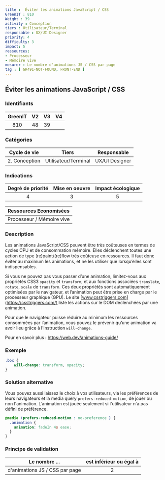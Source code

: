 ```yaml
---
title :  Éviter les animations JavaScript / CSS
GreenIT : 810
Weight : 39
activity : Conception
tiers : Utilisateur/Terminal
responsable : UX/UI Designer
priority: 4
difficulty: 3
impact: 5
ressources:
- Processeur
- Mémoire vive
mesurer : Le nombre d'animations JS / CSS par page
tag : [ GR491-NOT-FOUND, FRONT-END ]
---
```


## Éviter les animations JavaScript / CSS

### Identifiants

| GreenIT |  V2  |  V3  |  V4  |
|:-------:|:----:|:----:|:----:|
|   810   | 48  | 39  |      |

### Catégories

| Cycle de vie |  Tiers  |  Responsable  |
|:---------:|:----:|:----:|
| 2. Conception | Utilisateur/Terminal | UX/UI Designer |

### Indications

| Degré de priorité |      Mise en oeuvre       |  Impact écologique    |
|:-------------------:|:-------------------------:|:---------------------:|
| 4 | 3 | 5 |

|Ressources Economisées                                      |
|:----------------------------------------------------------:|
| Processeur / Mémoire vive  |

### Description

Les animations JavaScript/CSS peuvent être très coûteuses en termes de cycles CPU et de consommation mémoire. 
Elles déclenchent toutes une action de type (re)paint/(re)ﬂow très coûteuse en ressources. Il faut donc éviter au maximum les animations, et ne les utiliser que lorsqu’elles sont indispensables.

Si vous ne pouvez pas vous passer d’une animation, limitez-vous aux propriétés CSS3 `opacity` et `transform`, et aux fonctions associées `translate`, `rotate`, `scale` de `transform`. Ces deux propriétés sont automatiquement optimisées par le navigateur, et l’animation peut être prise en charge par le processeur graphique (GPU). Le site [www.csstriggers.com](https://csstriggers.com/) liste les actions sur le DOM déclenchées par une animation.

Pour que le navigateur puisse réduire au minimum les ressources consommées par l’animation, vous pouvez le prévenir qu’une animation va avoir lieu grâce à l'instruction `will-change`.

Pour en savoir plus :
https://web.dev/animations-guide/

### Exemple

```css
.box {
    will-change: transform, opacity;
}
```
### Solution alternative

Vous pouvez aussi laissez le choix à vos utilisateurs, via les préférences de leurs navigateurs et la media query `prefers-reduced-motion`, de jouer ou non l'animation. L'animation est jouée seulement si l'utilisateur n'a pas défini de préférence.

```css
@media (prefers-reduced-motion : no-preference ) {
  .animation {
    animation: fadeIn 4s ease;
  }
}
```

### Principe de validation

| Le nombre ...     | est inférieur ou égal à   |  
|-------------------|:-------------------------:|
| d'animations JS / CSS par page  |  2 |
